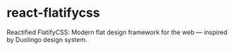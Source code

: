 # react-flatifycss
Reactified FlatifyCSS: Modern flat design framework for the web — inspired by Duolingo design system. 
